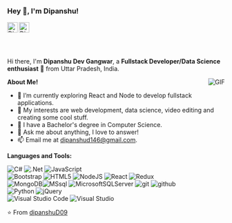 
<h3 title="hehehe"> Hey 👋, I'm Dipanshu!</h3>

<a href="https://in.linkedin.com/in/dipanshu-dev-gangwar-9922281a8">
  <img align="left" alt="Dipanshu's LinkdeIn" width="24px" src="https://cdn.jsdelivr.net/npm/simple-icons@v3/icons/linkedin.svg" />
</a>
<a href="https://www.instagram.com/dipanshu_dev_09/?igsh=OGQ5ZDc2ODk2ZA%3D%3D">
  <img align="left" alt="Dipanshu's Instagram" width="24px" src="https://cdn.jsdelivr.net/npm/simple-icons@v3/icons/instagram.svg" />
</a>
<br>
<br>
<br />
<br />

Hi there, I'm **Dipanshu Dev Gangwar**, a **Fullstack Developer/Data Science enthusiast** 🚀 from Uttar Pradesh, India.

  <img align="right" alt="GIF" src="https://i.pinimg.com/originals/e4/26/70/e426702edf874b181aced1e2fa5c6cde.gif" />

**About Me!**

- 🌱 I’m currently exploring React and Node to develop fullstack applications. 
- 🤔 My interests are web development, data science, video editing and creating some cool stuff.
- 💼 I have a Bachelor's degree in Computer Science.
- 💬 Ask me about anything, I love to answer!
- 📫 Email me at [dipanshud146@gmail.com](mailto:dipanshud146@gmail.com).


**Languages and Tools:**  


![C#](https://img.shields.io/badge/c%23-%23239120.svg?style=for-the-badge&logo=csharp&logoColor=white)
![.Net](https://img.shields.io/badge/.NET-5C2D91?style=for-the-badge&logo=.net&logoColor=white)
![JavaScript](https://img.shields.io/badge/javascript-%23323330.svg?style=for-the-badge&logo=javascript&logoColor=%23F7DF1E)
<br>
![Bootstrap](https://img.shields.io/badge/bootstrap-%238511FA.svg?style=for-the-badge&logo=bootstrap&logoColor=white)
![HTML5](https://img.shields.io/badge/html5-%23E34F26.svg?style=for-the-badge&logo=html5&logoColor=white)
![NodeJS](https://img.shields.io/badge/node.js-6DA55F?style=for-the-badge&logo=node.js&logoColor=white)
![React](https://img.shields.io/badge/react-%2320232a.svg?style=for-the-badge&logo=react&logoColor=%2361DAFB)
![Redux](https://img.shields.io/badge/redux-%23593d88.svg?style=for-the-badge&logo=redux&logoColor=white)
<br>
![MongoDB](https://img.shields.io/badge/MongoDB-%234ea94b.svg?style=for-the-badge&logo=mongodb&logoColor=white)![MSsql](https://img.shields.io/badge/-firebase-grey?style=for-the-badge&logo=firebase&logoColor=white&labelColor=8E2DE2)
![MicrosoftSQLServer](https://img.shields.io/badge/Microsoft%20SQL%20Server-CC2927?style=for-the-badge&logo=microsoft%20sql%20server&logoColor=white)
![git](https://img.shields.io/badge/-git-grey?style=for-the-badge&logo=git&logoColor=white&labelColor=8E2DE2)
![github](https://img.shields.io/badge/-github-grey?style=for-the-badge&logo=github&logoColor=white&labelColor=8E2DE2)
<br>
![Python](https://img.shields.io/badge/python-3670A0?style=for-the-badge&logo=python&logoColor=ffdd54)
![jQuery](https://img.shields.io/badge/jquery-%230769AD.svg?style=for-the-badge&logo=jquery&logoColor=white)
<br>
![Visual Studio Code](https://img.shields.io/badge/Visual%20Studio%20Code-0078d7.svg?style=for-the-badge&logo=visual-studio-code&logoColor=white)
![Visual Studio](https://img.shields.io/badge/Visual%20Studio-5C2D91.svg?style=for-the-badge&logo=visual-studio&logoColor=white)

⭐️ From [dipanshuD09](https://github.com/dipanshuD09)
